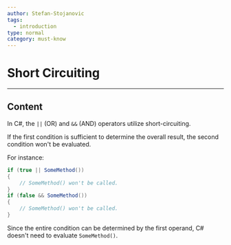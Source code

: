 ```yaml
---
author: Stefan-Stojanovic
tags:
  - introduction
type: normal
category: must-know
---
```


# Short Circuiting

---

## Content

In C#, the `||` (OR) and `&&` (AND) operators utilize short-circuiting. 

If the first condition is sufficient to determine the overall result, the second condition won't be evaluated. 

For instance:

```csharp
if (true || SomeMethod())
{
    // SomeMethod() won't be called.
}
if (false && SomeMethod())
{
    // SomeMethod() won't be called.
}
```

Since the entire condition can be determined by the first operand, C# doesn't need to evaluate `SomeMethod()`.


